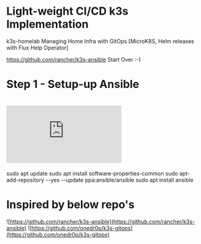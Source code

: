 # Light-weight CI/CD k3s Implementation
k3s-homelab
Managing Home Infra with GitOps [MicroK8S, Helm releases with Flux Help Operator]

https://github.com/rancher/k3s-ansible
Start Over :-)

# Step 1 - Setup-up Ansible
# ![Ref](https://docs.ansible.com/ansible/latest/installation_guide/intro_installation.html#prerequisites)
sudo apt update
sudo apt install software-properties-common
sudo apt-add-repository --yes --update ppa:ansible/ansible
sudo apt install ansible


# Inspired by below repo's
![https://github.com/rancher/k3s-ansible](https://github.com/rancher/k3s-ansible)
![https://github.com/onedr0p/k3s-gitops](https://github.com/onedr0p/k3s-gitops)